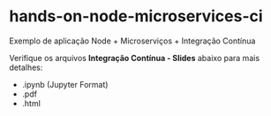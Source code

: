 # hands-on-node-microservices-ci

Exemplo de aplicação Node + Microserviços + Integração Contínua

Verifique os arquivos **Integração Contínua - Slides** abaixo para mais detalhes:

- .ipynb (Jupyter Format)
- .pdf
- .html


